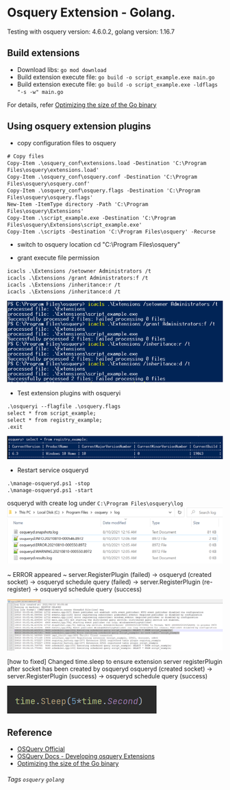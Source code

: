 # Osquery Extension - Golang.
Testing with osquery version: 4.6.0.2, golang version: 1.16.7
## Build extensions
- Download libs: `go mod download`
- Build extension execute file: 
`go build -o script_example.exe main.go`
- Build extension execute file: 
`go build -o script_example.exe -ldflags "-s -w" main.go`

For details, refer [Optimizing the size of the Go binary](https://prog.world/optimizing-the-size-of-the-go-binary/)

## Using osquery extension plugins
- copy configuration files to osquery
```
# Copy files
Copy-Item .\osquery_conf\extensions.load -Destination 'C:\Program Files\osquery\extensions.load'
Copy-Item .\osquery_conf\osquery.conf -Destination 'C:\Program Files\osquery\osquery.conf'
Copy-Item .\osquery_conf\osquery.flags -Destination 'C:\Program Files\osquery\osquery.flags'
New-Item -ItemType directory -Path 'C:\Program Files\osquery\Extensions'
Copy-Item .\script_example.exe -Destination 'C:\Program Files\osquery\Extensions\script_example.exe'
Copy-Item .\scripts -Destination 'C:\Program Files\osquery' -Recurse
```
- switch to osquery location
cd "C:\Program Files\osquery"

- grant execute file permission
```
icacls .\Extensions /setowner Administrators /t
icacls .\Extensions /grant Administrators:f /t
icacls .\Extensions /inheritance:r /t
icacls .\Extensions /inheritance:d /t
```

![](images/osquery_grant.png)

- Test extension plugins with osqueryi
```
.\osqueryi --flagfile .\osquery.flags
select * from script_example;
select * from registry_example;
.exit
```
![](images/osquery_registry.png)

- Restart service osqueryd 
```
.\manage-osqueryd.ps1 -stop
.\manage-osqueryd.ps1 -start
```
osqueryd with create log under `C:\Program Files\osquery\log`
![](images/osquery_loglocation.png)

~ ERROR appeared ~
server.RegisterPlugin (failed) -> osqueryd (created socket) -> osqueryd schedule query (failed) -> server.RegisterPlugin (re-register) -> osqueryd schedule query (success)

![](images/osquery_log.png)

[how to fixed] Changed time.sleep to ensure extension server registerPlugin after socket has been created by osqueryd
osqueryd (created socket) -> server.RegisterPlugin (success)  -> osqueryd schedule query (success)

![](images/golang_sleep.png)

## Reference
- [OSQuery Official](https://osquery.io/downloads/official/4.6.0)
- [OSQuery Docs - Developing osquery Extensions](https://osquery.readthedocs.io/en/stable/deployment/extensions/#extensions-binary-permissions)
- [Optimizing the size of the Go binary](https://prog.world/optimizing-the-size-of-the-go-binary/)

###### Tags `osquery` `golang`

